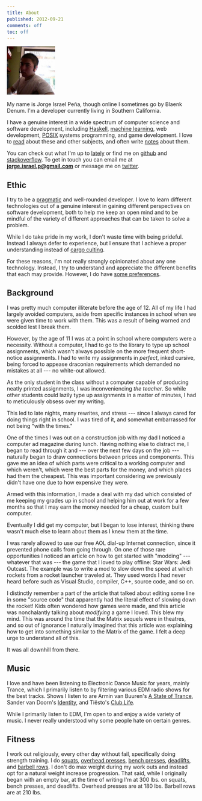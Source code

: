 ```yaml
---
title: About
published: 2012-09-21
comments: off
toc: off
---
```


<img src="/images/me.png" class="right" width="128" id="me">

My name is Jorge Israel Peña, though online I sometimes go by Blaenk Denum. I'm a developer currently living in Southern California.

I have a genuine interest in a wide spectrum of computer science and software development, including [Haskell], [machine learning], web development, [POSIX] systems programming, and game development. I love to [read] about these and other subjects, and often write [notes] about them.

[Haskell]: http://en.wikipedia.org/wiki/Haskell_(programming_language)
[machine learning]: http://en.wikipedia.org/wiki/Machine_learning
[POSIX]: http://en.wikipedia.org/wiki/POSIX
[Web Development]: http://en.wikipedia.org/wiki/Web_development

[read]: /reads/
[notes]: /notes/

You can check out what I'm up to [lately] or find me on [github] and [stackoverflow]. To get in touch you can email me at **jorge.israel.p@gmail.com** or message me on [twitter].

[lately]: /lately
[github]: http://github.com/blaenk
[stackoverflow]: http://stackoverflow.com/users/101090/jorge-israel-pena
[twitter]: https://twitter.com/blaenk

## Ethic

I try to be a [pragmatic] and well-rounded developer. I love to learn different technologies out of a genuine interest in gaining different perspectives on software development, both to help me keep an open mind and to be mindful of the variety of different approaches that can be taken to solve a problem.

[pragmatic]: http://en.wikipedia.org/wiki/The_Pragmatic_Programmer

While I do take pride in my work, I don't waste time with being prideful. Instead I always defer to experience, but I ensure that I achieve a proper understanding instead of [cargo culting].

[cargo culting]: http://en.wikipedia.org/wiki/Cargo_cult_programming

For these reasons, I'm not really strongly opinionated about any one technology. Instead, I try to understand and appreciate the different benefits that each may provide. However, I do have [some preferences].

[some preferences]: /uses-this

## Background

I was pretty much computer illiterate before the age of 12. All of my life I had largely avoided computers, aside from specific instances in school when we were given time to work with them. This was a result of being warned and scolded lest I break them.

However, by the age of 11 I was at a point in school where computers were a necessity. Without a computer, I had to go to the library to type up school assignments, which wasn't always possible on the more frequent short-notice assignments. I had to write my assignments in _perfect_, inked cursive, being forced to appease draconian requirements which demanded no mistakes at all --- no white-out allowed.

As the only student in the class without a computer capable of producing neatly printed assignments, I was inconveniencing _the teacher_. So while other students could lazily type up assignments in a matter of minutes, I had to meticulously obsess over my writing.

This led to late nights, many rewrites, and stress --- since I always cared for doing things right in school. I was tired of it, and somewhat embarrassed for not being "with the times."

One of the times I was out on a construction job with my dad I noticed a computer ad magazine during lunch. Having nothing else to distract me, I began to read through it and --- over the next few days on the job --- naturally began to draw connections between prices and components. This gave me an idea of which parts were critical to a working computer and which weren't, which were the best parts for the money, and which places had them the cheapest. This was important considering we previously didn't have one due to how expensive they were.

Armed with this information, I made a deal with my dad which consisted of me keeping my grades up in school and helping him out at work for a few months so that I may earn the money needed for a cheap, custom built computer.

Eventually I did get my computer, but I began to lose interest, thinking there wasn't much else to learn about them as I knew them at the time.

I was rarely allowed to use our free AOL dial-up Internet connection, since it prevented phone calls from going through. On one of those rare opportunities I noticed an article on how to get started with "modding" --- whatever that was --- the game that I loved to play offline: Star Wars: Jedi Outcast. The example was to write a mod to slow down the speed at which rockets from a rocket launcher traveled at. They used words I had never heard before such as Visual Studio, compiler, C++, source code, and so on.

I distinctly remember a part of the article that talked about editing some line in some "source code" that apparently had the literal effect of slowing down the rocket! Kids often wondered how games were made, and this article was nonchalantly talking about _modifying_ a game I loved. This blew my mind. This was around the time that the Matrix sequels were in theatres, and so out of ignorance I naturally imagined that this article was explaining how to get into something similar to the Matrix of the game. I felt a deep urge to understand all of this.

It was all downhill from there.

## Music

I love and have been listening to Electronic Dance Music for years, mainly Trance, which I primarily listen to by filtering various EDM radio shows for the best tracks. Shows I listen to are Armin van Buuren's [A State of Trance], Sander van Doorn's [Identity], and Tiësto's [Club Life].

[A State of Trance]: http://www.astateoftrance.com/
[Identity]: http://www.sandervandoorn.com/radio/
[Club Life]: http://www.tiesto.com/Tiesto-club-life-podcasts

While I primarily listen to EDM, I'm open to and enjoy a wide variety of music. I never really understood why some people hate on certain genres.

## Fitness

I work out religiously, every other day without fail, specifically doing strength training. I do [squats], [overhead presses], [bench presses], [deadlifts], and [barbell rows]. I don't do max weight during my work outs and instead opt for a natural weight increase progression. That said, while I originally began with an empty bar, at the time of writing I'm at 300 lbs. on squats, bench presses, and deadlifts. Overhead presses are at 180 lbs. Barbell rows are at 210 lbs.

[squats]: http://www.exrx.net/WeightExercises/Quadriceps/BBFullSquat.html
[overhead presses]: http://www.exrx.net/WeightExercises/DeltoidAnterior/BBMilitaryPress.html
[bench presses]: http://www.exrx.net/WeightExercises/PectoralSternal/BBBenchPress.html
[deadlifts]: http://www.exrx.net/WeightExercises/ErectorSpinae/BBDeadlift.html
[barbell rows]: http://www.exrx.net/WeightExercises/BackGeneral/BBBentOverRow.html
